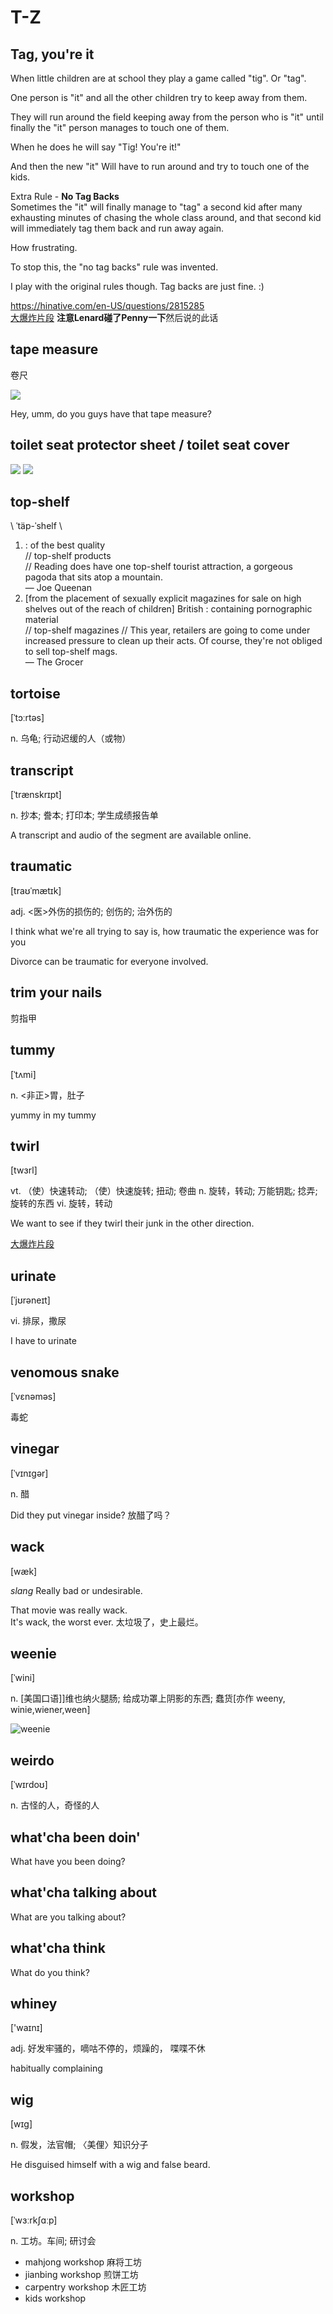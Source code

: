 # T-Z

## Tag, you're it

When little children are at school they play a game called "tig". Or "tag".

One person is "it" and all the other children try to keep away from them.

They will run around the field keeping away from the person who is "it" until finally the "it" person manages to touch one of them.

When he does he will say "Tig! You're it!"

And then the new "it" Will have to run around and try to touch one of the kids.

Extra Rule - **No Tag Backs**\
Sometimes the "it" will finally manage to "tag" a second kid after many exhausting minutes of chasing the whole class around, and that second kid will immediately tag them back and run away again.

How frustrating.

To stop this, the "no tag backs" rule was invented.

I play with the original rules though. Tag backs are just fine. :)

<https://hinative.com/en-US/questions/2815285>\
[大爆炸片段](https://www.ixigua.com/7024854238245159438) **注意Lenard碰了Penny一下**然后说的此话


## tape measure

卷尺

![](pix/tapeMeasure.jpg)

Hey, umm, do you guys have that tape measure?


## toilet seat protector sheet / toilet seat cover

![](pix/seat_cover.jpg)
![](pix/seat_covers.jpg)


## top-shelf

\ ˈtäp-ˈshelf \

1. : of the best quality \
    // top-shelf products \
    // Reading does have one top-shelf tourist attraction, a gorgeous pagoda that sits atop a mountain.\
    — Joe Queenan
2. [from the placement of sexually explicit magazines for sale on high shelves out of the reach 
    of children] British : containing pornographic material \
    // top-shelf magazines
    // This year, retailers are going to come under increased pressure to clean up their acts. 
    Of course, they're not obliged to sell top-shelf mags. \
    — The Grocer


## tortoise

[ˈtɔːrtəs]

n.
乌龟; 行动迟缓的人（或物）


## transcript

[ˈtrænskrɪpt]

n.
抄本; 誊本; 打印本; 学生成绩报告单

A transcript and audio of the segment are available online.


## traumatic

[traʊˈmætɪk]

adj.
<医>外伤的损伤的; 创伤的; 治外伤的

I think what we're all trying to say is, how traumatic the experience was for you

Divorce can be traumatic for everyone involved.


## trim your nails

剪指甲


## tummy

[ˈtʌmi]

n.
<非正>胃，肚子

yummy in my tummy


## twirl

[twɜrl]

vt.
（使）快速转动; （使）快速旋转; 扭动; 卷曲
n.
旋转，转动; 万能钥匙; 捻弄; 旋转的东西
vi.
旋转，转动

We want to see if they twirl their junk in the other direction.

[大爆炸片段](https://www.ixigua.com/7010030799319892493)


## urinate

[ˈjʊrəneɪt]

vi.
排尿，撒尿

I have to urinate


## venomous snake

[ˈvɛnəməs]

毒蛇


## vinegar

[ˈvɪnɪɡər]

n.
醋

Did they put vinegar inside? 放醋了吗？


## wack

[wæk]

*slang* Really bad or undesirable.

That movie was really wack.\
It's wack, the worst ever. 太垃圾了，史上最烂。


## weenie

[ˈwini]

n.
[美国口语]]维也纳火腿肠; 给成功罩上阴影的东西; 蠢货[亦作 weeny, winie,wiener,ween]

![weenie](pix/weenie.jpg)


## weirdo

[ˈwɪrdoʊ]

n.
古怪的人，奇怪的人


## what'cha been doin'

What have you been doing?


## what'cha talking about

What are you talking about?


## what'cha think

What do you think?


## whiney

['waɪnɪ]

adj.
好发牢骚的，嘀咕不停的，烦躁的，
喋喋不休

habitually complaining


## wig

[wɪɡ]

n.
假发，法官帽; 〈美俚〉知识分子

He disguised himself with a wig and false beard.


## workshop

[ˈwɜːrkʃɑːp]

n.
工坊。车间; 研讨会

- mahjong workshop 麻将工坊
- jianbing workshop 煎饼工坊
- carpentry workshop 木匠工坊
- kids workshop



